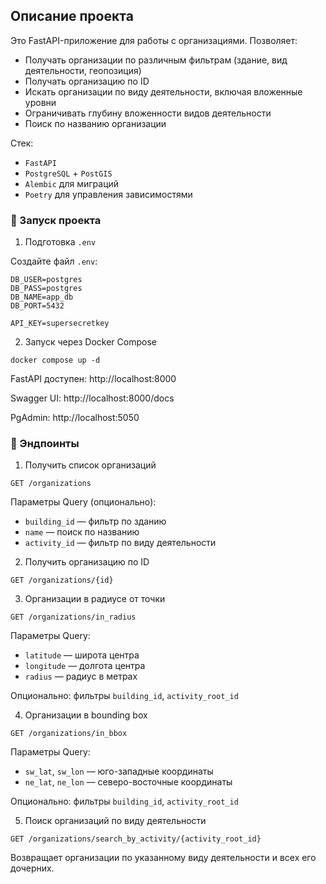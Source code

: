 ## Описание проекта

Это FastAPI-приложение для работы с организациями.
Позволяет:

- Получать организации по различным фильтрам (здание, вид деятельности, геопозиция)
- Получать организацию по ID
- Искать организации по виду деятельности, включая вложенные уровни
- Ограничивать глубину вложенности видов деятельности
- Поиск по названию организации

Стек:

- `FastAPI`
- `PostgreSQL` + `PostGIS`
- `Alembic` для миграций
- `Poetry` для управления зависимостями

### 🚀 Запуск проекта

1. Подготовка `.env`

Создайте файл `.env`:
```dotenv
DB_USER=postgres
DB_PASS=postgres
DB_NAME=app_db
DB_PORT=5432

API_KEY=supersecretkey
```

2. Запуск через Docker Compose

```commandline
docker compose up -d
```

FastAPI доступен: http://localhost:8000

Swagger UI: http://localhost:8000/docs

PgAdmin: http://localhost:5050

### 📑 Эндпоинты

1. Получить список организаций

```http request
GET /organizations
```

Параметры Query (опционально):

- `building_id` — фильтр по зданию
- `name` — поиск по названию
- `activity_id` — фильтр по виду деятельности

2. Получить организацию по ID

```http request
GET /organizations/{id}
```

3. Организации в радиусе от точки

```http request
GET /organizations/in_radius
```

Параметры Query:

- `latitude` — широта центра
- `longitude` — долгота центра
- `radius` — радиус в метрах

Опционально: фильтры `building_id`, `activity_root_id`

4. Организации в bounding box

```http request
GET /organizations/in_bbox
```

Параметры Query:

- `sw_lat`, `sw_lon` — юго-западные координаты
- `ne_lat`, `ne_lon` — северо-восточные координаты

Опционально: фильтры `building_id`, `activity_root_id`

5. Поиск организаций по виду деятельности

```http request
GET /organizations/search_by_activity/{activity_root_id}
```

Возвращает организации по указанному виду деятельности и всех его дочерних.

